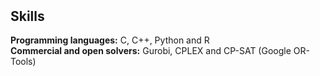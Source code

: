 <h2 style="margin-top:50px;">Skills</h2>
<strong>Programming languages:</strong> C, C++, Python and R<br>
<strong>Commercial and open solvers:</strong> Gurobi, CPLEX and CP-SAT (Google OR-Tools)